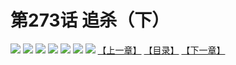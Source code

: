 # 第273话 追杀（下）
![](https://mhpic.xiaomingtaiji.net/comic/D/斗破苍穹拆分版/273话/1.jpg-zymk.middle.webp)
![](https://mhpic.xiaomingtaiji.net/comic/D/斗破苍穹拆分版/273话/2.jpg-zymk.middle.webp)
![](https://mhpic.xiaomingtaiji.net/comic/D/斗破苍穹拆分版/273话/3.jpg-zymk.middle.webp)
![](https://mhpic.xiaomingtaiji.net/comic/D/斗破苍穹拆分版/273话/4.jpg-zymk.middle.webp)
![](https://mhpic.xiaomingtaiji.net/comic/D/斗破苍穹拆分版/273话/5.jpg-zymk.middle.webp)
![](https://mhpic.xiaomingtaiji.net/comic/D/斗破苍穹拆分版/273话/6.jpg-zymk.middle.webp)
![](https://mhpic.xiaomingtaiji.net/comic/D/斗破苍穹拆分版/273话/7.jpg-zymk.middle.webp)
[【上一章】](./272.md)
[【目录】](./README.md)
[【下一章】](./274.md)

